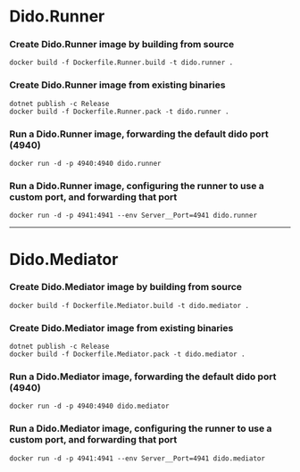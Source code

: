 # Dido.Runner

### Create Dido.Runner image by building from source
` docker build -f Dockerfile.Runner.build -t dido.runner . `

### Create Dido.Runner image from existing binaries
```
dotnet publish -c Release
docker build -f Dockerfile.Runner.pack -t dido.runner . 
```

### Run a Dido.Runner image, forwarding the default dido port (4940)
` docker run -d -p 4940:4940 dido.runner ` 

### Run a Dido.Runner image, configuring the runner to use a custom port, and forwarding that port
` docker run -d -p 4941:4941 --env Server__Port=4941 dido.runner ` 

-----------------

# Dido.Mediator

### Create Dido.Mediator image by building from source
` docker build -f Dockerfile.Mediator.build -t dido.mediator . `

### Create Dido.Mediator image from existing binaries
```
dotnet publish -c Release
docker build -f Dockerfile.Mediator.pack -t dido.mediator . 
```

### Run a Dido.Mediator image, forwarding the default dido port (4940)
` docker run -d -p 4940:4940 dido.mediator ` 

### Run a Dido.Mediator image, configuring the runner to use a custom port, and forwarding that port
` docker run -d -p 4941:4941 --env Server__Port=4941 dido.mediator ` 
